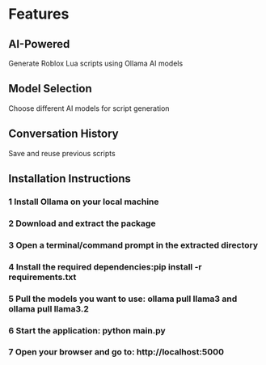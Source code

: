 # Features
## AI-Powered
Generate Roblox Lua scripts using Ollama AI models

## Model Selection
Choose different AI models for script generation

## Conversation History
Save and reuse previous scripts


## Installation Instructions
### 1 Install Ollama on your local machine

### 2 Download and extract the package

### 3 Open a terminal/command prompt in the extracted directory

### 4 Install the required dependencies:pip install -r requirements.txt

### 5 Pull the models you want to use: ollama pull llama3 and ollama pull llama3.2

### 6 Start the application: python main.py

### 7 Open your browser and go to: http://localhost:5000
